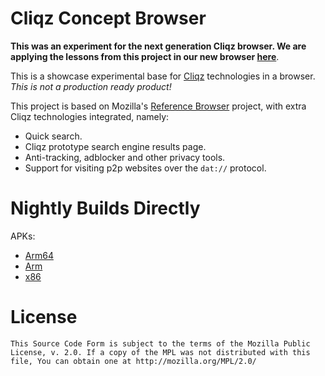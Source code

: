 #  Cliqz Concept Browser

**This was an experiment for the next generation Cliqz browser. We are applying the lessons from this project in our new browser [here](https://github.com/cliqz/daisy)**. 

This is a showcase experimental base for [Cliqz](https://cliqz.com/) technologies in a
browser. _This is not a production ready product!_

This project is based on Mozilla's [Reference Browser](https://github.com/mozilla-mobile/reference-browser/)
project, with extra Cliqz technologies integrated, namely:
 * Quick search.
 * Cliqz prototype search engine results page.
 * Anti-tracking, adblocker and other privacy tools.
 * Support for visiting p2p websites over the `dat://` protocol.

# Nightly Builds Directly

APKs:
 * [Arm64](https://github.com/cliqz/cliqz-concept-browser/releases/latest/download/app-arm64-v8a-nightly-signed.apk)
 * [Arm](https://github.com/cliqz/cliqz-concept-browser/releases/latest/download/app-armeabi-v7a-nightly-signed.apk)
 * [x86](https://github.com/cliqz/cliqz-concept-browser/releases/latest/download/app-x86-nightly-signed.apk)

# License

    This Source Code Form is subject to the terms of the Mozilla Public
    License, v. 2.0. If a copy of the MPL was not distributed with this
    file, You can obtain one at http://mozilla.org/MPL/2.0/

